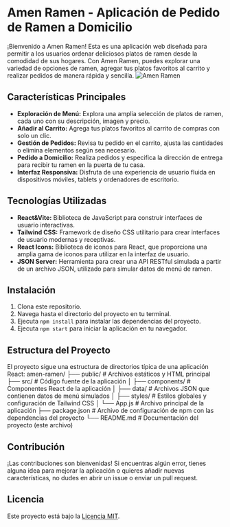 # Amen Ramen - Aplicación de Pedido de Ramen a Domicilio

¡Bienvenido a Amen Ramen! Esta es una aplicación web diseñada para permitir a los usuarios ordenar deliciosos platos de ramen desde la comodidad de sus hogares. Con Amen Ramen, puedes explorar una variedad de opciones de ramen, agregar tus platos favoritos al carrito y realizar pedidos de manera rápida y sencilla.
![Amen Ramen](/images/amen.png)

## Características Principales

- **Exploración de Menú:** Explora una amplia selección de platos de ramen, cada uno con su descripción, imagen y precio.
- **Añadir al Carrito:** Agrega tus platos favoritos al carrito de compras con solo un clic.
- **Gestión de Pedidos:** Revisa tu pedido en el carrito, ajusta las cantidades o elimina elementos según sea necesario.
- **Pedido a Domicilio:** Realiza pedidos y especifica la dirección de entrega para recibir tu ramen en la puerta de tu casa.
- **Interfaz Responsiva:** Disfruta de una experiencia de usuario fluida en dispositivos móviles, tablets y ordenadores de escritorio.

## Tecnologías Utilizadas

- **React&Vite:** Biblioteca de JavaScript para construir interfaces de usuario interactivas.
- **Tailwind CSS:** Framework de diseño CSS utilitario para crear interfaces de usuario modernas y receptivas.
- **React Icons:** Biblioteca de iconos para React, que proporciona una amplia gama de iconos para utilizar en la interfaz de usuario.
- **JSON Server:** Herramienta para crear una API RESTful simulada a partir de un archivo JSON, utilizado para simular datos de menú de ramen.

## Instalación

1. Clona este repositorio.
2. Navega hasta el directorio del proyecto en tu terminal.
3. Ejecuta `npm install` para instalar las dependencias del proyecto.
4. Ejecuta `npm start` para iniciar la aplicación en tu navegador.

## Estructura del Proyecto

El proyecto sigue una estructura de directorios típica de una aplicación React:
amen-ramen/
├── public/ # Archivos estáticos y HTML principal
├── src/ # Código fuente de la aplicación
│ ├── components/ # Componentes React de la aplicación
│ ├── data/ # Archivos JSON que contienen datos de menú simulados
│ ├── styles/ # Estilos globales y configuración de Tailwind CSS
│ └── App.js # Archivo principal de la aplicación
├── package.json # Archivo de configuración de npm con las dependencias del proyecto
└── README.md # Documentación del proyecto (este archivo)
## Contribución

¡Las contribuciones son bienvenidas! Si encuentras algún error, tienes alguna idea para mejorar la aplicación o quieres añadir nuevas características, no dudes en abrir un issue o enviar un pull request.

## Licencia

Este proyecto está bajo la [Licencia MIT](LICENSE).

